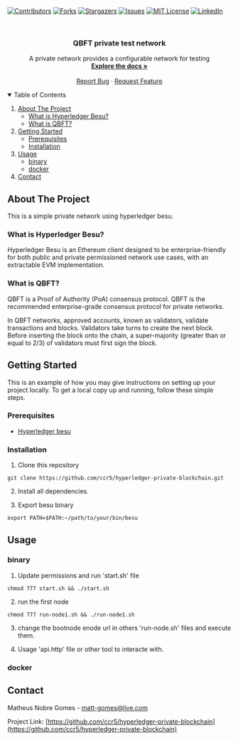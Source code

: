 [![Contributors][contributors-shield]][contributors-url]
[![Forks][forks-shield]][forks-url]
[![Stargazers][stars-shield]][stars-url]
[![Issues][issues-shield]][issues-url]
[![MIT License][license-shield]][license-url]
[![LinkedIn][linkedin-shield]][linkedin-url]


<!-- PROJECT LOGO -->
<br />
<p align="center">
  <h3 align="center">QBFT private test network</h3>

  <p align="center">
    A private network provides a configurable network for testing
    <br />
    <a href="https://github.com/ccr5/hyperledger-private-blockchain"><strong>Explore the docs »</strong></a>
    <br />
    <br />
    <a href="https://github.com/ccr5/hyperledger-private-blockchain/issues">Report Bug</a>
    ·
    <a href="https://github.com/ccr5/hyperledger-private-blockchain/issues">Request Feature</a>
  </p>
</p>



<!-- TABLE OF CONTENTS -->
<details open="open">
  <summary>Table of Contents</summary>
  <ol>
    <li>
      <a href="#about-the-project">About The Project</a>
      <ul>
        <li><a href="#what-is-hyperledger-besu">What is Hyperledger Besu?</a></li>
        <li><a href="#what-is-qbft">What is QBFT?</a></li>
      </ul>
    </li>
    <li>
      <a href="#getting-started">Getting Started</a>
      <ul>
        <li><a href="#prerequisites">Prerequisites</a></li>
        <li><a href="#installation">Installation</a></li>
      </ul>
    </li>
    <li>
      <a href="#usage">Usage</a>
      <ul>
        <li><a href="#binary">binary</a></li>
        <li><a href="#docker">docker</a></li>
      </ul>
    </li>
    <li><a href="#contact">Contact</a></li>
  </ol>
</details>



<!-- ABOUT THE PROJECT -->
## About The Project

This is a simple private network using hyperledger besu. 

### What is Hyperledger Besu?
Hyperledger Besu is an Ethereum client designed to be enterprise-friendly for both public and private permissioned network use cases, with an extractable EVM implementation.

### What is QBFT?
QBFT is a Proof of Authority (PoA) consensus protocol. QBFT is the recommended enterprise-grade consensus protocol for private networks.

In QBFT networks, approved accounts, known as validators, validate transactions and blocks. Validators take turns to create the next block. Before inserting the block onto the chain, a super-majority (greater than or equal to 2/3) of validators must first sign the block.


<!-- GETTING STARTED -->
## Getting Started

This is an example of how you may give instructions on setting up your project locally.
To get a local copy up and running, follow these simple steps.

### Prerequisites

* <a href="https://besu.hyperledger.org/stable/private-networks/get-started/install/binary-distribution">Hyperledger besu </a>

### Installation

1. Clone this repository
```shell
git clone https://github.com/ccr5/hyperledger-private-blockchain.git
```
2. Install all dependencies.

3. Export besu binary
```shell
export PATH=$PATH:~/path/to/your/bin/besu
```

## Usage


### binary

1. Update permissions and run 'start.sh' file 
```shell
chmod 777 start.sh && ./start.sh
```

2. run the first node 
```shell
chmod 777 run-node1.sh && ./run-node1.sh
```

3. change the bootnode enode url in others 'run-node.sh' files and execute them.

4. Usage 'api.http' file or other tool to interacte with.


### docker


<!-- CONTACT -->
## Contact

Matheus Nobre Gomes - matt-gomes@live.com

Project Link: [https://github.com/ccr5/hyperledger-private-blockchain](https://github.com/ccr5/hyperledger-private-blockchain)



<!-- MARKDOWN LINKS & IMAGES -->
<!-- https://www.markdownguide.org/basic-syntax/#reference-style-links -->
[contributors-shield]: https://img.shields.io/github/contributors/ccr5/hyperledger-private-blockchain.svg?style=for-the-badge
[contributors-url]: https://github.com/ccr5/hyperledger-private-blockchain/graphs/contributors
[forks-shield]: https://img.shields.io/github/forks/ccr5/hyperledger-private-blockchain.svg?style=for-the-badge
[forks-url]: https://github.com/ccr5/hyperledger-private-blockchain/network/members
[stars-shield]: https://img.shields.io/github/stars/ccr5/hyperledger-private-blockchain.svg?style=for-the-badge
[stars-url]: https://github.com/ccr5/hyperledger-private-blockchain/stargazers
[issues-shield]: https://img.shields.io/github/issues/ccr5/hyperledger-private-blockchain.svg?style=for-the-badge
[issues-url]: https://github.com/ccr5/hyperledger-private-blockchain/issues
[license-shield]: https://img.shields.io/github/license/ccr5/hyperledger-private-blockchain.svg?style=for-the-badge
[license-url]: https://github.com/ccr5/hyperledger-private-blockchain/blob/master/LICENSE.txt
[linkedin-shield]: https://img.shields.io/badge/-LinkedIn-black.svg?style=for-the-badge&logo=linkedin&colorB=555
[linkedin-url]: https://linkedin.com/in/mattnobre
[product-screenshot]: img/logo.jpeg
